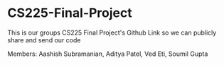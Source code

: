 # CS225-Final-Project
This is our groups CS225 Final Project's Github Link so we can publicly share and send our code

Members: Aashish Subramanian, Aditya Patel, Ved Eti, Soumil Gupta
